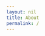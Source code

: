 ```yaml
---
layout: nil
title: About
permalink: /
---
```

<html lang="en">
	<head>
		<meta charset="utf-8">
		<meta http-equiv="X-UA-Compatible" content="IE=edge">
		<meta name="description" content="Nicolò Martini ♥ unicorns">
		<meta name="author" content="Nicolò Martini">
		<meta name="viewport" content="width=device-width,initial-scale=1">
		<meta name="google-site-verification" content="-wDRU5qJ5MR2AtIa4t-JVRgU8hLs3Cyb4YmAKvKoT7I">
		<title>Nicolò Martini</title>
		<link rel="stylesheet" href="http://fonts.googleapis.com/css?family=Lato:100,300,400,700">
		<link rel="stylesheet" href="http://netdna.bootstrapcdn.com/twitter-bootstrap/2.3.2/css/bootstrap-combined.min.css">
		<link rel="stylesheet" href="main.css">
        <script>
          (function(i,s,o,g,r,a,m){i['GoogleAnalyticsObject']=r;i[r]=i[r]||function(){
          (i[r].q=i[r].q||[]).push(arguments)},i[r].l=1*new Date();a=s.createElement(o),
          m=s.getElementsByTagName(o)[0];a.async=1;a.src=g;m.parentNode.insertBefore(a,m)
          })(window,document,'script','//www.google-analytics.com/analytics.js','ga');

          ga('create', 'UA-728709-3', 'martini.io');
          ga('send', 'pageview');

        </script>
	</head>
	<body class="credit">
		<div class="container">
			<h2 class="">Hi, I think coding is art.</h2>

			<div class="profile" itemscope itemtype="http://schema.org/Person">
				<a href="https://twitter.com/nicmartnic">
					<img src="http://www.gravatar.com/avatar/ef419cd042564d6d56fab6edfec7ad73.png?s=300" width="150" height="150" alt="Nicolò Martini" itemprop="image">
				</a>
				<div class="name" itemprop="name"><span>Nicolò</span><span>Martini</span></div>
			</div>
			<ul class="links">
				<li><a class="email" href="mailto:nicmartnic at gmail dot com">Email</a></li>
				<li><a href="http://twitter.com/nicmartnic">Twitter</a></li>
				<li><a href="https://github.com/nicmart">GitHub</a></li>
				<li><a href="/blog"><b>Blog</b></a></li>
				<li><a href="http://stackoverflow.com/users/162087/nicolo-martini">StackOverflow</a></li>
				<li><a href="http://it.linkedin.com/in/nicmartnic">LinkedIN</a></li>
				<li><a href="https://github.com/nicmart/hi/raw/gh-pages/cv.pdf">CV</a></li>
			</ul>
		</div>
	</body>
	<script src="http://ajax.googleapis.com/ajax/libs/jquery/2.0.3/jquery.min.js"></script>
	<script>
		$('.email').attr('href', 'mailto:' + 'nic' + 'olo' + '@' + 'martini' + '.' + 'io');

		$('.profile a').on('mouseover mouseout', function (e) {
			$(this).toggleClass('animated tada', e.type === 'mouseover');
		});

		setTimeout(function () {
			$('.credit').addClass('activate');
		}, 700);
	</script>
</html>
